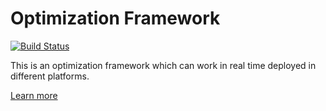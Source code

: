 # Optimization Framework
[![Build Status](https://travis-ci.com/linksmart/optimization-framework.svg?branch=master)](https://travis-ci.com/linksmart/optimization-framework)

This is an optimization framework which can work in real time deployed in different platforms.

[Learn more](https://docs.linksmart.eu/display/LOF/Optimization+Framework)
